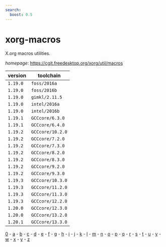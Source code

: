 ```yaml
---
search:
  boost: 0.5
---
```

# xorg-macros

X.org macros utilities.

*homepage*: <https://cgit.freedesktop.org/xorg/util/macros>

version | toolchain
--------|----------
``1.19.0`` | ``foss/2016a``
``1.19.0`` | ``foss/2016b``
``1.19.0`` | ``gimkl/2.11.5``
``1.19.0`` | ``intel/2016a``
``1.19.0`` | ``intel/2016b``
``1.19.1`` | ``GCCcore/6.3.0``
``1.19.1`` | ``GCCcore/6.4.0``
``1.19.2`` | ``GCCcore/10.2.0``
``1.19.2`` | ``GCCcore/7.2.0``
``1.19.2`` | ``GCCcore/7.3.0``
``1.19.2`` | ``GCCcore/8.2.0``
``1.19.2`` | ``GCCcore/8.3.0``
``1.19.2`` | ``GCCcore/9.2.0``
``1.19.2`` | ``GCCcore/9.3.0``
``1.19.3`` | ``GCCcore/10.3.0``
``1.19.3`` | ``GCCcore/11.2.0``
``1.19.3`` | ``GCCcore/11.3.0``
``1.19.3`` | ``GCCcore/12.2.0``
``1.20.0`` | ``GCCcore/12.3.0``
``1.20.0`` | ``GCCcore/13.2.0``
``1.20.1`` | ``GCCcore/13.3.0``

[0](../0/index.md) - [a](../a/index.md) - [b](../b/index.md) - [c](../c/index.md) - [d](../d/index.md) - [e](../e/index.md) - [f](../f/index.md) - [g](../g/index.md) - [h](../h/index.md) - [i](../i/index.md) - [j](../j/index.md) - [k](../k/index.md) - [l](../l/index.md) - [m](../m/index.md) - [n](../n/index.md) - [o](../o/index.md) - [p](../p/index.md) - [q](../q/index.md) - [r](../r/index.md) - [s](../s/index.md) - [t](../t/index.md) - [u](../u/index.md) - [v](../v/index.md) - [w](../w/index.md) - [x](../x/index.md) - [y](../y/index.md) - [z](../z/index.md)

